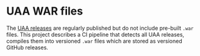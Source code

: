 # UAA WAR files

The [UAA releases](https://github.com/cloudfoundry/uaa/releases) are regularly published but do not include pre-built `.war` files. This project describes a CI pipeline that detects all UAA releases, compiles them into versioned `.war` files which are stored as versioned GitHub releases.

